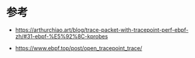 # 参考

- https://arthurchiao.art/blog/trace-packet-with-tracepoint-perf-ebpf-zh/#31-ebpf-%E5%92%8C-kprobes

- https://www.ebpf.top/post/open_tracepoint_trace/